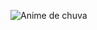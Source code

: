 ![Anime de chuva](https://media.giphy.com/media/v1.Y2lkPTc5MGIyZDRkYWg4MWU5cGx0MnJjOWdzZTVxNG5mdDJoMWxicmQ2Z3k1N25kYm9idCZlcD12MV9pbnRlcm5hbF9naWZfY2F0cyZjdD1n/sTzAXLbAnZ5NvpHd6m/giphy.gif)
